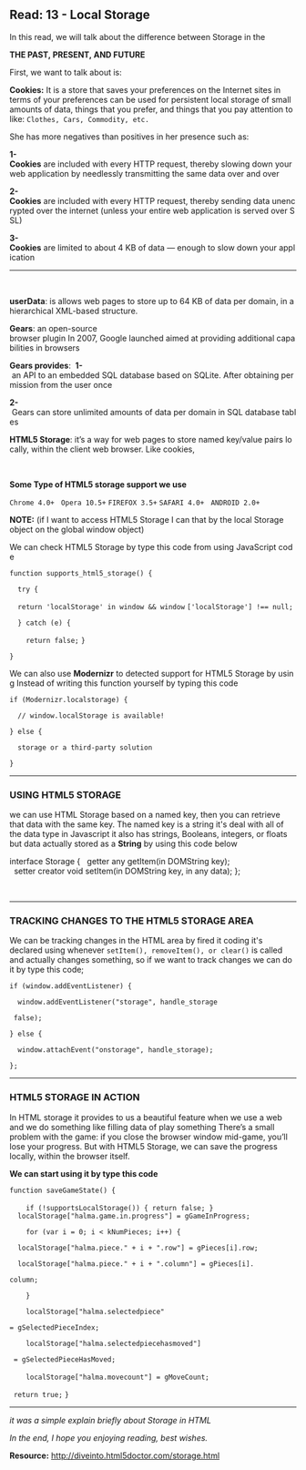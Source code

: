 ## Read: 13 - Local Storage

In this read, we will talk about the difference between Storage in the

**THE PAST, PRESENT, AND FUTURE**

First, we want to talk about is:

**Cookies:** It is a store that saves your preferences on the Internet sites in terms of your preferences can be used for persistent local storage of small amounts of data, things that you prefer, and things that you pay attention to like: ``Clothes, Cars, Commodity, etc.``

She has more negatives than positives in her presence such as:

**1-**   **Cookies** are included with every HTTP request, thereby slowing down your web application by needlessly transmitting the same data over and over

**2-**
**Cookies** are included with every HTTP request, thereby sending data unencrypted over the internet (unless your entire web application is served over SSL)

**3-**
**Cookies** are limited to about 4 KB of data — enough to slow down your application

---
</br>


**userData**: is allows web pages to store up to 64 KB of data per domain, in a hierarchical XML-based structure.

**Gears**: an open-source browser plugin In 2007, Google launched aimed at providing additional capabilities in browsers

**Gears provides**: 
**1-** an API to an embedded SQL database based on SQLite. After obtaining permission from the user once

**2-** Gears can store unlimited amounts of data per domain in SQL database tables 



**HTML5 Storage**: it’s a way for web pages to store named key/value pairs locally, within the client web browser. Like cookies,

<br>

**Some Type of HTML5 storage support we use**

``Chrome 4.0+``  
``Opera 10.5+``
``FIREFOX 3.5+``
``SAFARI 4.0+``  
``ANDROID 2.0+``

**NOTE:** (if I want to access HTML5 Storage I can that by the local Storage object on the global window object)

We can check HTML5 Storage by type this code from using JavaScript code

``function supports_html5_storage() {``

``  try {``

``  return 'localStorage' in window && window``
``['localStorage'] !== null;``

``  } catch (e) {``

``    return false;``
``}``

``}``

We can also use **Modernizr** to detected support for HTML5 Storage by using Instead of writing this function yourself by typing this code

``if (Modernizr.localstorage) {``

``  // window.localStorage is available!``

``} else {``

``  storage or a third-party solution``

``}``

---

### USING HTML5 STORAGE

we can use HTML Storage based on a named key, then you can retrieve that data with the same key. The named key is a string it's deal with all of the data type in Javascript it also has strings, Booleans, integers, or floats but data actually stored as a **String** by using this code below

interface Storage {
  getter any getItem(in DOMString key);
  setter creator void setItem(in DOMString key, in any data);
};

</br>

---

### TRACKING CHANGES TO THE HTML5 STORAGE AREA

We can be tracking changes in the HTML area by fired it coding it's declared using whenever 
``setItem(), removeItem(), or clear()`` is called and actually changes something, so if we want to track changes we can do it by type this code;

``if (window.addEventListener) {``

``  window.addEventListener("storage", handle_storage``

`` false);``

``} else {``

``  window.attachEvent("onstorage", handle_storage);``

``};``

---

### HTML5 STORAGE IN ACTION

In HTML storage it provides to us a beautiful feature when we use a web and we do something like filling data of play something There’s a small problem with the game: if you close the browser window mid-game, you’ll lose your progress. But with HTML5 Storage, we can save the progress locally, within the browser itself.

**We can start using it by type this code**

``function saveGameState() {``

``    if (!supportsLocalStorage()) { return false; }``
  
``  localStorage["halma.game.in.progress"] = gGameInProgress;``

``    for (var i = 0; i < kNumPieces; i++) {``

``  localStorage["halma.piece." + i + ".row"] = gPieces[i].row;``

``  localStorage["halma.piece." + i + ".column"] = gPieces[i].``

``column;``

``    }``

``    localStorage["halma.selectedpiece"``

 ``= gSelectedPieceIndex;``

``    localStorage["halma.selectedpiecehasmoved"]``

`` = gSelectedPieceHasMoved;``

``    localStorage["halma.movecount"] = gMoveCount;``
  

`` return true;``
``}``

---


_it was a simple explain briefly about Storage in HTML_

_In the end, I hope you enjoying reading, best wishes._

**Resource:** http://diveinto.html5doctor.com/storage.html